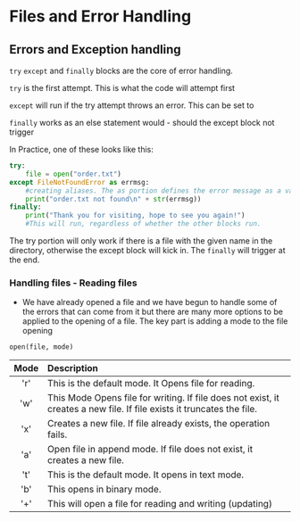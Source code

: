 # Files and Error Handling

## Errors and Exception handling

`try` `except` and `finally` blocks are the core of error handling.

`try` is the first attempt. This is what the code will attempt first

`except` will run if the try attempt throws an error. This can be set to 

`finally` works as an else statement would - should the except block not trigger


In Practice, one of these looks like this:

```python
try:
    file = open("order.txt")
except FileNotFoundError as errmsg:
    #creating aliases. The as portion defines the error message as a variable
    print("order.txt not found\n" + str(errmsg))
finally:
    print("Thank you for visiting, hope to see you again!")
    #This will run, regardless of whether the other blocks run.
```

The try portion will only work if there is a file with the given name in the directory, otherwise the except block will kick in. The ```finally``` will trigger at the end.

### Handling files - Reading files



- We have already opened a file and we have begun to handle some of the errors that can come from it but there are many more options to be applied to the opening of a file. The key part is adding a mode to the file opening



`open(file, mode)`



| Mode |Description|
| :----: |:---- |
|'r' |This is the default mode. It Opens file for reading. |
|'w' |This Mode Opens file for writing. If file does not exist, it creates a new file. If file exists it truncates the file.|
|'x' |Creates a new file. If file already exists, the operation fails.|
|'a' |Open file in append mode. If file does not exist, it creates a new file.|
|'t' |This is the default mode. It opens in text mode.|
|'b' |This opens in binary mode.
|'+' |This will open a file for reading and writing (updating)|